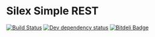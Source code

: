 # Silex Simple REST
[![Build Status](https://secure.travis-ci.org/vesparny/ng-kickstart.png)](http://travis-ci.org/vesparny/ng-kickstart) [![Dev dependency status](https://david-dm.org/vesparny/ng-kickstart/dev-status.png)](https://david-dm.org/vesparny/ng-kickstart#info=devDependencies "Dependency status") [![Bitdeli Badge](https://d2weczhvl823v0.cloudfront.net/vesparny/ng-kickstart/trend.png)](https://bitdeli.com/free "Bitdeli Badge")




